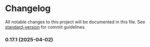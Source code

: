 # Changelog

All notable changes to this project will be documented in this file. See [standard-version](https://github.com/conventional-changelog/standard-version) for commit guidelines.

### 0.17.1 (2025-04-02)
